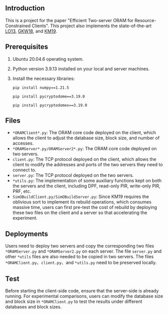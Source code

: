 ## Introduction
This is a project for the paper "Efficient Two-server ORAM for Resource-Constrained Clients". This project also implements the state-of-the-art [LO13](https://eprint.iacr.org/2011/384.pdf), [GKW18](https://eprint.iacr.org/2018/005.pdf), and [KM19](https://arxiv.org/pdf/1802.05145.pdf).
## Prerequisites
1. Ubuntu 20.04.6 operating system.
2. Python version 3.9.13 installed on your local and server machines.
3. Install the necessary libraries:

    `pip install numpy==1.21.5`

    `pip install pycryptodome==3.19.0`
    
    `pip install pycryptodomex==3.19.0`
## Files
* ``*ORAMClient*.py``: The ORAM core code deployed on the client, which allows the client to adjust the database size, block size, and number of accesses.
* ``*ORAMServer*.py/ORAMServer2*.py``: The ORAM core code deployed on two servers.
* ``client.py``: The TCP protocol deployed on the client, which allows the client to modify the addresses and ports of the two servers they need to connect to.
* ``server.py``: The TCP protocol deployed on the two servers.
* ``*utils.py``: The implementation of some auxiliary functions kept on both the servers and the client, including DPF, read-only PIR, write-only PIR, PRF, etc.
* ``SimOBuildClient.py/SimOBuildServer.py``: Since KM19 requires the oblivious sort to implement its rebuild operations, which consumes massive time, users can first pre-test the cost of rebuild by deploying these two files on the client and a server so that accelerating the experiment.
## Deployments
Users need to deploy two servers and copy the corresponding two files ``*ORAMServer.py`` and ``*ORAMServer2.py`` on each server. The file ``server.py`` and other ``*utils`` files are also needed to be copied in two servers. The files ``*ORAMClient.py``、``client.py``、and ``*utils.py`` need to be preserved locally.
## Test
Before starting the client-side code, ensure that the server-side is already running. For experimental comparisons, users can modify the database size and block size in ``*ORAMClient.py`` to test the results under different databases and block sizes.

